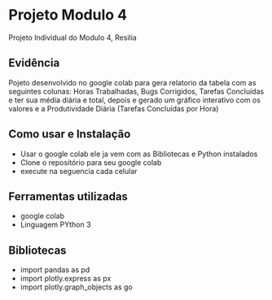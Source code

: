 # Projeto Modulo 4
Projeto Individual do Modulo 4, Resilia
## Evidência
Pojeto desenvolvido no google colab para gera relatorio da tabela com as seguintes colunas: Horas Trabalhadas, Bugs Corrigidos,
Tarefas Concluídas e ter sua média diária e total, depois e gerado um gráfico
interativo com os valores e a Produtividade Diária (Tarefas Concluídas por Hora) 
## Como usar e Instalação
- Usar o google colab ele ja vem com as Bibliotecas e Python instalados
- Clone o repositório para seu google colab
- execute na seguencia cada celular
## Ferramentas utilizadas
- google colab
- Linguagem PYthon 3
## Bibliotecas
- import pandas as pd
- import plotly.express as px
- import plotly.graph_objects as go
